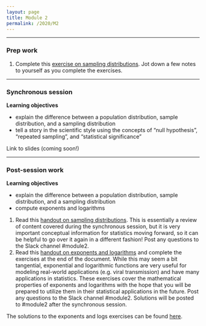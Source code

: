 ```yaml
---
layout: page
title: Module 2
permalink: /2020/M2
---
```


---
### Prep work
1. Complete this [exercise on sampling distributions](https://drive.google.com/file/d/1hxeD31y_btFspS1k-fBan7M6y4WK4TdA/view?usp=sharing). Jot down a few notes to yourself as you complete the exercises.

---
### Synchronous session
**Learning objectives**
- explain the difference between a population distribution, sample distribution, and a sampling distribution
- tell a story in the scientific style using the concepts of “null hypothesis”, “repeated sampling”, and “statistical significance”

Link to slides (coming soon!)

---
### Post-session work
**Learning objectives**
- explain the difference between a population distribution, sample distribution, and a sampling distribution
- compute exponents and logarithms

1. Read this [handout on sampling distributions](https://drive.google.com/file/d/1V1Xzfx9w3n0cp8uwuQultOAGhPNpqt1C/view?usp=sharing). This is essentially a review of content covered during the synchronous session, but it is very important conceptual information for statistics moving forward, so it can be helpful to go over it again in a different fashion! Post any questions to the Slack channel #module2. 
2. Read this [handout on exponents and logarithms](https://drive.google.com/file/d/1exEMPATJOS4PIOpDBw-g2-EdCmvXhJxr/view?usp=sharing) and complete the exercises at the end of the document. While this may seem a bit tangential, exponential and logarithmic functions are very useful for modeling real-world applications (e.g. viral transmission) and have many applications in statistics. These exercises cover the mathematical properties of exponents and logarithms with the hope that you will be prepared to utilize them in their statistical applications in the future. Post any questions to the Slack channel #module2. Solutions will be posted to #module2 after the synchronous session.

The solutions to the exponents and logs exercises can be found [here](https://drive.google.com/file/d/1rSckmoJUR0l2KzyPuaUEq9uz0qs7glQM/view?usp=sharing).